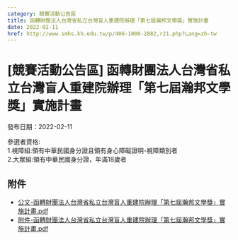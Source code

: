 ```yaml
---
category: 競賽活動公告區
title: 函轉財團法人台灣省私立台灣盲人重建院辦理「第七屆瀚邦文學獎」實施計畫
date: 2022-02-11
href: http://www.smhs.kh.edu.tw/p/406-1000-2882,r21.php?Lang=zh-tw
---
```


# [競賽活動公告區] 函轉財團法人台灣省私立台灣盲人重建院辦理「第七屆瀚邦文學獎」實施計畫

發布日期：2022-02-11

<div><div></div><div>參選者資格:<br> 1.視障組:領有中華民國身分證且領有身心障礙證明-視障類別者<br> 2.大眾組:領有中華民國身分證，年滿18歲者</div></div>

## 附件

- [公文-函轉財團法人台灣省私立台灣盲人重建院辦理「第七屆瀚邦文學獎」實施計畫.pdf](https://www.smhs.kh.edu.tw/var/file/0/1000/attach/69/pta_2590_9078276_48724.pdf)
- [附件-函轉財團法人台灣省私立台灣盲人重建院辦理「第七屆瀚邦文學獎」實施計畫.pdf](https://www.smhs.kh.edu.tw/var/file/0/1000/attach/69/pta_2591_7246414_48725.pdf)
